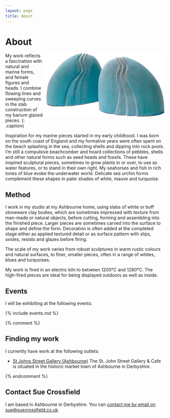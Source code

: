```yaml
---
layout: page
title: About
---
```


# About

<img src="images/two-forms.webp" style="float: right; margin: 0 0 10px 10px;" alt="Photo of two blue pebble forms" title="Photo of two blue pebble forms" width="375">

My work reflects a fascination with natural and marine forms, and female figures and heads. I combine flowing lines and sweeping curves in the slab construction of my barium glazed pieces.
{: .caption}

Inspiration for my marine pieces started in my early childhood. I was born on the south coast of England and my formative years were often spent on the beach splashing in the sea, collecting shells and dipping into rock pools. I’m still a compulsive beachcomber and hoard collections of pebbles, shells and other natural forms such as seed heads and fossils. These have inspired sculptural pieces, sometimes to grow plants in or over, to use as water features, or to stand in their own right. My seahorses and fish in rich tones of blue evoke the underwater world. Delicate sea urchin forms complement these shapes in paler shades of white, mauve and turquoise.

## Method

I work in my studio at my Ashbourne home, using slabs of white or buff stoneware clay bodies, which are sometimes impressed with texture from man-made or natural objects, before cutting, forming and assembling into the finished piece. Larger pieces are sometimes carved into the surface to shape and define the form. Decoration is often added at the completed stage either as applied textured detail or as surface pattern with slips, oxides, resists and glazes before firing.

The scale of my work varies from robust sculptures in warm rustic colours and natural surfaces, to finer, smaller pieces, often in a range of whites, blues and turquoises.

My work is fired in an electric kiln to between 1200°C and 1280°C. The high-fired pieces are ideal for being displayed outdoors as well as inside.

## Events

I will be exhibiting at the following events:

{% include events.md %}

{% comment %}

## Finding my work

I currently have work at the following outlets:

* [St Johns Street Gallery (Ashbourne)](https://stjohngalleryandcafe.co.uk/)
  The St. John Street Gallery & Cafe is situated in the historic market town of Ashbourne in Derbyshire.
  
{% endcomment %}

## Contact Sue Crossfield

I am based in Ashbourne in Derbyshire. You can <a href="mailto:sue@suecrossfield.co.uk" title="Click here to email" class="email">contact me by email on sue@suecrossfield.co.uk</a>.
